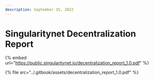 ```yaml
---
description: September 15, 2022
---
```


# Singularitynet Decentralization Report

{% embed url="https://public.singularitynet.io/decentralization_report_1.0.pdf" %}

{% file src="../.gitbook/assets/decentralization_report_1.0.pdf" %}
